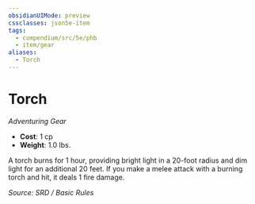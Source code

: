 ```yaml
---
obsidianUIMode: preview
cssclasses: json5e-item
tags:
  - compendium/src/5e/phb
  - item/gear
aliases:
  - Torch
---
```

# Torch
*Adventuring Gear*  

- **Cost**: 1 cp
- **Weight**: 1.0 lbs.

A torch burns for 1 hour, providing bright light in a 20-foot radius and dim light for an additional 20 feet. If you make a melee attack with a burning torch and hit, it deals 1 fire damage.

*Source: SRD / Basic Rules*